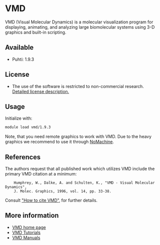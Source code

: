 # VMD

VMD (Visual Molecular Dynamics) is a molecular visualization program for displaying, animating, and analyzing large biomolecular systems using 3-D graphics and built-in scripting.

## Available

-   Puhti: 1.9.3

## License

-  The use of the software is restricted to non-commercial research. [Detailed license description.](https://www.ks.uiuc.edu/Research/vmd/current/LICENSE.html)    

## Usage

Initialize with:

```bash
module load vmd/1.9.3 
```

Note, that you need remote graphics to work with VMD. Due to the heavy graphics we recommend to use it through [NoMachine](nomachine.md).

## References

 The authors request that all published work which utilizes VMD include the primary VMD citation at a minimum:

```
    Humphrey, W., Dalke, A. and Schulten, K., "VMD - Visual Molecular Dynamics", 
    J. Molec. Graphics, 1996, vol. 14, pp. 33-38. 
```

Consult ["How to cite VMD"](https://www.ks.uiuc.edu/Research/vmd/allversions/cite.html), for further details.

## More information
-   [VMD home page](http://www.ks.uiuc.edu/Research/vmd/)
-   [VMD Tutorials](http://www.ks.uiuc.edu/Research/vmd/current/docs.html#tutorials)
-   [VMD Manuals](http://www.ks.uiuc.edu/Research/vmd/current/docs.html)  

